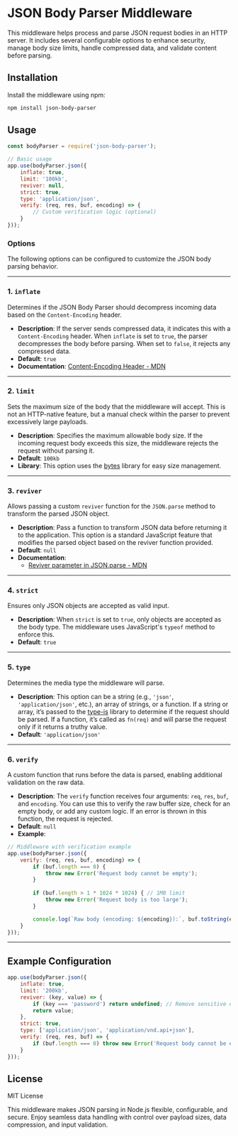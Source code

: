 
# JSON Body Parser Middleware

This middleware helps process and parse JSON request bodies in an HTTP server. It includes several configurable options to enhance security, manage body size limits, handle compressed data, and validate content before parsing.

## Installation

Install the middleware using npm:

```bash
npm install json-body-parser
```

## Usage

```javascript
const bodyParser = require('json-body-parser');

// Basic usage
app.use(bodyParser.json({
    inflate: true,
    limit: '100kb',
    reviver: null,
    strict: true,
    type: 'application/json',
    verify: (req, res, buf, encoding) => {
        // Custom verification logic (optional)
    }
}));
```

### Options

The following options can be configured to customize the JSON body parsing behavior.

---

### 1. `inflate`
Determines if the JSON Body Parser should decompress incoming data based on the `Content-Encoding` header.

- **Description**: If the server sends compressed data, it indicates this with a `Content-Encoding` header. When `inflate` is set to `true`, the parser decompresses the body before parsing. When set to `false`, it rejects any compressed data.
- **Default**: `true`
- **Documentation**: [Content-Encoding Header - MDN](https://developer.mozilla.org/en-US/docs/Web/HTTP/Headers/Content-Encoding)

---

### 2. `limit`
Sets the maximum size of the body that the middleware will accept. This is not an HTTP-native feature, but a manual check within the parser to prevent excessively large payloads.

- **Description**: Specifies the maximum allowable body size. If the incoming request body exceeds this size, the middleware rejects the request without parsing it.
- **Default**: `100kb`
- **Library**: This option uses the [bytes](https://www.npmjs.com/package/bytes) library for easy size management.

---

### 3. `reviver`
Allows passing a custom `reviver` function for the `JSON.parse` method to transform the parsed JSON object.

- **Description**: Pass a function to transform JSON data before returning it to the application. This option is a standard JavaScript feature that modifies the parsed object based on the reviver function provided.
- **Default**: `null`
- **Documentation**: 
  - [Reviver parameter in JSON.parse - MDN](https://developer.mozilla.org/en-US/docs/Web/JavaScript/Reference/Global_Objects/JSON/parse#Example.3A_Using_the_reviver_parameter)

---

### 4. `strict`
Ensures only JSON objects are accepted as valid input.

- **Description**: When `strict` is set to `true`, only objects are accepted as the body type. The middleware uses JavaScript's `typeof` method to enforce this.
- **Default**: `true`

---

### 5. `type`
Determines the media type the middleware will parse.

- **Description**: This option can be a string (e.g., `'json'`, `'application/json'`, etc.), an array of strings, or a function. If a string or array, it’s passed to the [type-is](https://www.npmjs.com/package/type-is) library to determine if the request should be parsed. If a function, it’s called as `fn(req)` and will parse the request only if it returns a truthy value.
- **Default**: `'application/json'`

---

### 6. `verify`
A custom function that runs before the data is parsed, enabling additional validation on the raw data.

- **Description**: The `verify` function receives four arguments: `req`, `res`, `buf`, and `encoding`. You can use this to verify the raw buffer size, check for an empty body, or add any custom logic. If an error is thrown in this function, the request is rejected.
- **Default**: `null`
- **Example**:

```javascript
// Middleware with verification example
app.use(bodyParser.json({
    verify: (req, res, buf, encoding) => {
        if (buf.length === 0) {
            throw new Error('Request body cannot be empty');
        }
        
        if (buf.length > 1 * 1024 * 1024) { // 1MB limit
            throw new Error('Request body is too large');
        }

        console.log(`Raw body (encoding: ${encoding}):`, buf.toString(encoding));
    }
}));
```

---

## Example Configuration

```javascript
app.use(bodyParser.json({
    inflate: true,
    limit: '200kb',
    reviver: (key, value) => {
        if (key === 'password') return undefined; // Remove sensitive data
        return value;
    },
    strict: true,
    type: ['application/json', 'application/vnd.api+json'],
    verify: (req, res, buf) => {
        if (buf.length === 0) throw new Error('Request body cannot be empty');
    }
}));
```

## License
MIT License

This middleware makes JSON parsing in Node.js flexible, configurable, and secure. Enjoy seamless data handling with control over payload sizes, data compression, and input validation.
